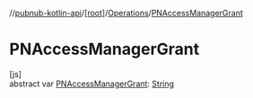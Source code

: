 //[pubnub-kotlin-api](../../../index.md)/[[root]](../index.md)/[Operations](index.md)/[PNAccessManagerGrant](-p-n-access-manager-grant.md)

# PNAccessManagerGrant

[js]\
abstract var [PNAccessManagerGrant](-p-n-access-manager-grant.md): [String](https://kotlinlang.org/api/core/kotlin-stdlib/kotlin/-string/index.html)
